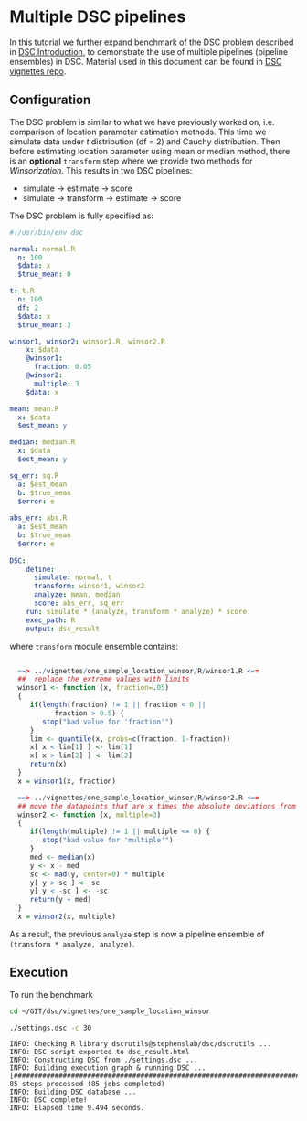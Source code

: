 # Multiple DSC pipelines

In this tutorial we further expand benchmark of the DSC problem described in [DSC Introduction](../first_course/Intro_DSC), to demonstrate the use of multiple pipelines (pipeline ensembles) in DSC. Material used in this document can be found in [DSC vignettes repo](https://github.com/stephenslab/dsc/tree/master/vignettes/one_sample_location_winsor).

## Configuration
The DSC problem is similar to what we have previously worked on, i.e. comparison of location parameter estimation methods. This time we simulate data under *t* distribution (df = 2) and Cauchy distribution. Then before estimating location parameter using mean or median method, there is an **optional** `transform` step where we provide two methods for *Winsorization*. This results in two DSC pipelines:

*  simulate -> estimate -> score
*  simulate -> transform -> estimate -> score

The DSC problem is fully specified as:

```yaml
#!/usr/bin/env dsc

normal: normal.R
  n: 100
  $data: x
  $true_mean: 0

t: t.R
  n: 100
  df: 2
  $data: x
  $true_mean: 3

winsor1, winsor2: winsor1.R, winsor2.R
    x: $data
    @winsor1:
      fraction: 0.05
    @winsor2:
      multiple: 3
    $data: x

mean: mean.R
  x: $data
  $est_mean: y

median: median.R
  x: $data
  $est_mean: y

sq_err: sq.R
  a: $est_mean
  b: $true_mean
  $error: e
 
abs_err: abs.R
  a: $est_mean
  b: $true_mean
  $error: e 
  
DSC:
    define:
      simulate: normal, t
      transform: winsor1, winsor2
      analyze: mean, median
      score: abs_err, sq_err
    run: simulate * (analyze, transform * analyze) * score
    exec_path: R
    output: dsc_result
```

where `transform` module ensemble contains:

```r

  ==> ../vignettes/one_sample_location_winsor/R/winsor1.R <==
  ##  replace the extreme values with limits
  winsor1 <- function (x, fraction=.05)
  {
     if(length(fraction) != 1 || fraction < 0 ||
           fraction > 0.5) {
        stop("bad value for 'fraction'")
     }
     lim <- quantile(x, probs=c(fraction, 1-fraction))
     x[ x < lim[1] ] <- lim[1]
     x[ x > lim[2] ] <- lim[2]
     return(x)
  }
  x = winsor1(x, fraction)

  ==> ../vignettes/one_sample_location_winsor/R/winsor2.R <==
  ## move the datapoints that are x times the absolute deviations from mean
  winsor2 <- function (x, multiple=3)
  {
     if(length(multiple) != 1 || multiple <= 0) {
        stop("bad value for 'multiple'")
     }
     med <- median(x)
     y <- x - med
     sc <- mad(y, center=0) * multiple
     y[ y > sc ] <- sc
     y[ y < -sc ] <- -sc
     return(y + med)
  }
  x = winsor2(x, multiple)

```

As a result, the previous `analyze` step is now a pipeline ensemble of `(transform * analyze, analyze)`.

## Execution

To run the benchmark

```bash
cd ~/GIT/dsc/vignettes/one_sample_location_winsor
```

```bash
./settings.dsc -c 30
```

```
INFO: Checking R library dscrutils@stephenslab/dsc/dscrutils ...
INFO: DSC script exported to dsc_result.html
INFO: Constructing DSC from ./settings.dsc ...
INFO: Building execution graph & running DSC ...
[#####################################################################################] 85 steps processed (85 jobs completed)
INFO: Building DSC database ...
INFO: DSC complete!
INFO: Elapsed time 9.494 seconds.
```
